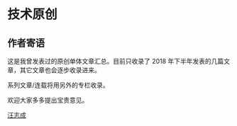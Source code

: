 # 技术原创

## 作者寄语

这是我曾发表过的原创单体文章汇总。目前只收录了 2018 年下半年发表的几篇文章，其它文章也会逐步收录进来。

系列文章/连载将用另外的专栏收录。

欢迎大家多多提出宝贵意见。

[汪志成](/authors/汪志成)
